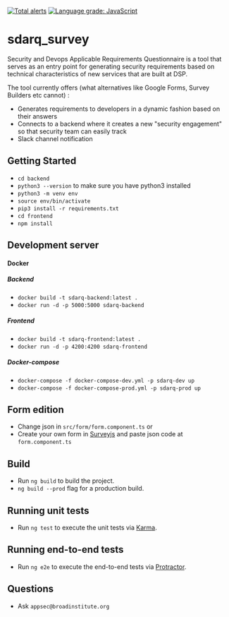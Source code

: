 
[![Total alerts](https://img.shields.io/lgtm/alerts/g/broadinstitute/new_service_requirements.svg?logo=lgtm&logoWidth=18)](https://lgtm.com/projects/g/broadinstitute/new_service_requirements/alerts/)
[![Language grade: JavaScript](https://img.shields.io/lgtm/grade/javascript/g/broadinstitute/new_service_requirements.svg?logo=lgtm&logoWidth=18)](https://lgtm.com/projects/g/broadinstitute/new_service_requirements/context:javascript)


# sdarq_survey
Security and Devops Applicable Requirements Questionnaire is a tool that serves as an entry point
for generating security requirements based on technical characteristics of new services that are 
built at DSP. 


The tool currently offers (what alternatives like Google Forms, Survey Builders etc cannot) :
- Generates requirements to developers in a dynamic fashion based on their answers
- Connects to a backend where it creates a new "security engagement" so that security team can easily track 
- Slack channel notification 

## Getting Started 

* ``cd backend``
*  ``python3 --version`` to make sure you have python3 installed
* ``python3 -m venv env``
* ``source env/bin/activate``
* ``pip3 install -r requirements.txt``
* ``cd frontend``
* ``npm install``

## Development server

#### Docker
##### Backend
* ``docker build -t sdarq-backend:latest .``
* ``docker run -d -p 5000:5000 sdarq-backend``

##### Frontend
* ``docker build -t sdarq-frontend:latest .``
* ``docker run -d -p 4200:4200 sdarq-frontend``

##### Docker-compose
* ``docker-compose -f docker-compose-dev.yml -p sdarq-dev up``
* ``docker-compose -f docker-compose-prod.yml -p sdarq-prod up``

## Form edition
* Change json in ``src/form/form.component.ts``  or 
* Create your own form in [Surveyjs](https://surveyjs.io/create-survey/) and paste json code at ``form.component.ts``

## Build

* Run `ng build` to build the project. 
* `ng build --prod` flag for a production build.

## Running unit tests

* Run `ng test` to execute the unit tests via [Karma](https://karma-runner.github.io).

## Running end-to-end tests

* Run `ng e2e` to execute the end-to-end tests via [Protractor](http://www.protractortest.org/).

## Questions

* Ask `appsec@broadinstitute.org`



